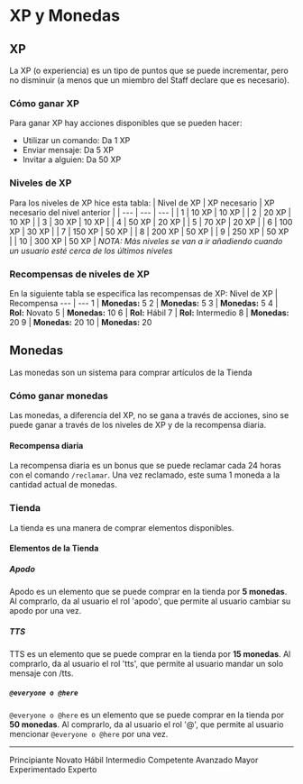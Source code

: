 # XP y Monedas
## XP
La XP (o experiencia) es un tipo de puntos que se puede incrementar, pero no disminuir (a menos que un miembro del Staff declare que es necesario).
### Cómo ganar XP
Para ganar XP hay acciones disponibles que se pueden hacer:
- Utilizar un comando: Da 1 XP
- Enviar mensaje: Da 5 XP
- Invitar a alguien: Da 50 XP
### Niveles de XP
Para los niveles de XP hice esta tabla:
| Nivel de XP | XP necesario | XP necesario del nivel anterior |
| --- | --- | --- |
| 1 | 10 XP | 10 XP |
| 2 | 20 XP | 10 XP |
| 3 | 30 XP | 10 XP |
| 4 | 50 XP | 20 XP |
| 5 | 70 XP | 20 XP |
| 6 | 100 XP | 30 XP |
| 7 | 150 XP | 50 XP |
| 8 | 200 XP | 50 XP |
| 9 | 250 XP | 50 XP |
| 10 | 300 XP | 50 XP |
*NOTA: Más niveles se van a ir añadiendo cuando un usuario esté cerca de los últimos niveles*
### Recompensas de niveles de XP
En la siguiente tabla se especifica las recompensas de XP:
Nivel de XP | Recompensa
--- | ---
1 | **Monedas:** 5
2 | **Monedas:** 5
3 | **Monedas:** 5
4 | **Rol:** Novato
5 | **Monedas:** 10
6 | **Rol:** Hábil
7 | **Rol:** Intermedio
8 | **Monedas:** 20
9 | **Monedas:** 20
10 | **Monedas:** 20
## Monedas
Las monedas son un sistema para comprar artículos de la Tienda
### Cómo ganar monedas
Las monedas, a diferencia del XP, no se gana a través de acciones, sino se puede ganar a través de los niveles de XP y de la recompensa diaria.
#### Recompensa diaria
La recompensa diaria es un bonus que se puede reclamar cada 24 horas con el comando `/reclamar`. Una vez reclamado, este suma 1 moneda a la cantidad actual de monedas.
### Tienda
La tienda es una manera de comprar elementos disponibles.
#### Elementos de la Tienda
##### Apodo
Apodo es un elemento que se puede comprar en la tienda por **5 monedas**. Al comprarlo, da al usuario el rol 'apodo', que permite al usuario cambiar su apodo por una vez.
##### TTS
TTS es un elemento que se puede comprar en la tienda por **15 monedas**. Al comprarlo, da al usuario el rol 'tts', que permite al usuario mandar un solo mensaje con /tts.
##### `@everyone o @here`
`@everyone o @here` es un elemento que se puede comprar en la tienda por **50 monedas**. Al comprarlo, da al usuario el rol '@', que permite al usuario mencionar `@everyone o @here` por una vez.

___
Principiante
Novato
Hábil
Intermedio
Competente
Avanzado
Mayor
Experimentado
Experto
